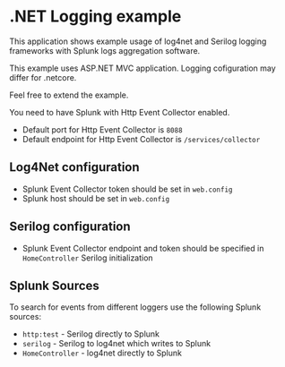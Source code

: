 # .NET Logging example

This application shows example usage of log4net and Serilog logging frameworks with Splunk logs aggregation software.

This example uses ASP.NET MVC application. Logging cofiguration may differ for .netcore.

Feel free to extend the example.

You need to have Splunk with Http Event Collector enabled.
- Default port for Http Event Collector is `8088`
- Default endpoint for Http Event Collector is `/services/collector`

## Log4Net configuration

- Splunk Event Collector token should be set in `web.config`
- Splunk host should be set in `web.config`

## Serilog configuration

- Splunk Event Collector endpoint and token should be specified in `HomeController` Serilog initialization

## Splunk Sources

To search for events from different loggers use the following Splunk sources:

- `http:test` - Serilog directly to Splunk
- `serilog` - Serilog to log4net which writes to Splunk
- `HomeController` - log4net directly to Splunk